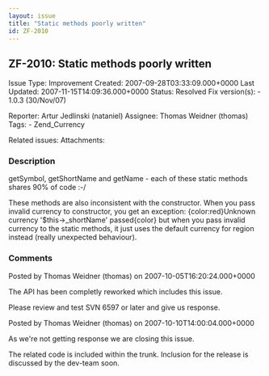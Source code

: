 ```yaml
---
layout: issue
title: "Static methods poorly written"
id: ZF-2010
---
```


ZF-2010: Static methods poorly written
--------------------------------------

 Issue Type: Improvement Created: 2007-09-28T03:33:09.000+0000 Last Updated: 2007-11-15T14:09:36.000+0000 Status: Resolved Fix version(s): - 1.0.3 (30/Nov/07)
 
 Reporter:  Artur Jedlinski (nataniel)  Assignee:  Thomas Weidner (thomas)  Tags: - Zend\_Currency
 
 Related issues: 
 Attachments: 
### Description

getSymbol, getShortName and getName - each of these static methods shares 90% of code :-/

These methods are also inconsistent with the constructor. When you pass invalid currency to constructor, you get an exception: {color:red}Unknown currency '$this->\_shortName' passed{color} but when you pass invalid currency to the static methods, it just uses the default currency for region instead (really unexpected behaviour).

 

 

### Comments

Posted by Thomas Weidner (thomas) on 2007-10-05T16:20:24.000+0000

The API has been completly reworked which includes this issue.

Please review and test SVN 6597 or later and give us response.

 

 

Posted by Thomas Weidner (thomas) on 2007-10-10T14:00:04.000+0000

As we're not getting response we are closing this issue.

The related code is included within the trunk. Inclusion for the release is discussed by the dev-team soon.

 

 